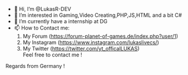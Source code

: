 - 👋 Hi, I’m @LukasR-DEV
- 👀 I’m interested in Gaming,Video Creating,PHP,JS,HTML and a bit C#
- 🌱 I’m currently have a internship at DG
- 📫 How to Contact me:
    1. My Forum (https://forum-planet-of-games.de/index.php?user/1)
    2. My Instagram (https://www.instagram.com/lukaslivecs/)
    3. My Twitter (https://twitter.com/yt_officalLUKAS)<br>
Feel free to contact me !

Regards from Germany !
